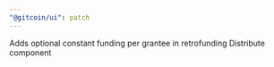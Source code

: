 ```yaml
---
"@gitcoin/ui": patch
---
```


Adds optional constant funding per grantee in retrofunding Distribute component
